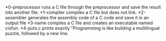 *0-preprocessor runs a C file through the preprocessor and save the result into another file.
*1-compiler compiles a C file but does not link.
*2-assembler generates the assembly code of a C code and save it in an output file
*3-name compiles a C file and creates an executable named cisfun.
*4-puts.c prints exactly "Programming is like building a multilingual puzzle, followed by a new line.
